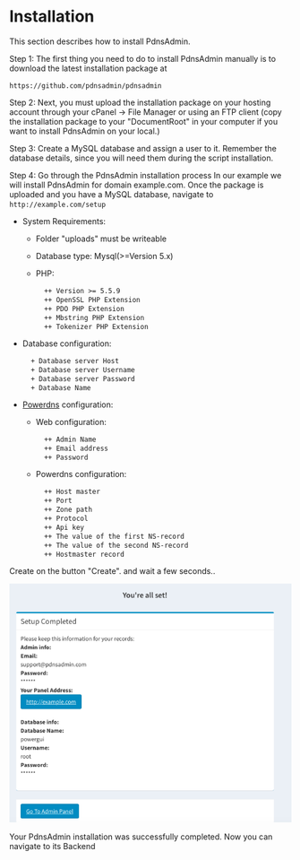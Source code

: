 # Installation

This section describes how to install PdnsAdmin.

Step 1: The first thing you need to do to install PdnsAdmin manually is to download the latest installation package at 

	https://github.com/pdnsadmin/pdnsadmin

Step 2: Next, you must upload the installation package on your hosting account through your cPanel -> File Manager or using an FTP client (copy the installation package to your "DocumentRoot" in your computer if you want to install PdnsAdmin on your local.)

Step 3: Create a MySQL database and assign a user to it. Remember the database details, since you will need them during the script installation. 

Step 4: Go through the PdnsAdmin installation process
In our example we will install PdnsAdmin for domain example.com. Once the package is uploaded  and you have a MySQL database, navigate to `http://example.com/setup`

- System Requirements:
	+ Folder "uploads" must be writeable
	+ Database type: Mysql(>=Version 5.x)
	+ PHP:

			++ Version >= 5.5.9
			++ OpenSSL PHP Extension
			++ PDO PHP Extension
			++ Mbstring PHP Extension
			++ Tokenizer PHP Extension

- Database configuration:

		+ Database server Host
		+ Database server Username
		+ Database server Password
		+ Database Name

- [Powerdns](https://www.powerdns.com) configuration:
	+ Web configuration:

			++ Admin Name
			++ Email address
			++ Password

	+ Powerdns configuration:

			++ Host master
			++ Port
			++ Zone path
			++ Protocol
			++ Api key
			++ The value of the first NS-record
			++ The value of the second NS-record
			++ Hostmaster record


Create on the button "Create". and wait a few seconds..

![Screenshot](images/welldone.png)


Your PdnsAdmin installation was successfully completed. Now you can navigate to its Backend